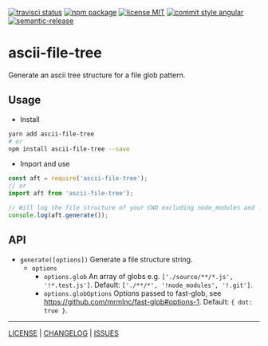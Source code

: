 [![travisci status][travisci-badge]][travisci-link] [![npm package][npm-badge]][npm-link] [![license MIT][license-badge]][license] [![commit style angular][commit-style-badge]][commit-style-link] [![semantic-release][semantic-release-badge]][semantic-relase-link]

# ascii-file-tree
Generate an ascii tree structure for a file glob pattern.

## Usage
- Install
```bash
yarn add ascii-file-tree
# or
npm install ascii-file-tree --save
```
- Import and use
```javascript
const aft = require('ascii-file-tree');
// or
import aft from 'ascii-file-tree');

// Will log the file structure of your CWD excluding node_modules and .git.
console.log(aft.generate());
```

## API
- `generate([options])` Generate a file structure string.
  - `options`
    - `options.glob` An array of globs e.g. `['./source/**/*.js', '!*.test.js']`. Default: `['./**/*', '!node_modules', '!.git']`.
    - `options.globOptions` Options passed to fast-glob, see https://github.com/mrmlnc/fast-glob#options-1. Default: `{ dot: true }`.

---

[LICENSE][license] | [CHANGELOG][changelog] | [ISSUES][issues]

[license]: ./LICENSE
[changelog]: ./CHANGELOG.md

[issues]: https://github.com/AndrewLeedham/ascii-file-tree/issues

[travisci-badge]: https://flat.badgen.net/travis/AndrewLeedham/ascii-file-tree
[travisci-link]: https://travis-ci.org/AndrewLeedham/ascii-file-tree

[npm-badge]: https://flat.badgen.net/npm/v/ascii-file-tree?color=cyan
[npm-link]: https://www.npmjs.com/package/ascii-file-tree

[license-badge]: https://flat.badgen.net/npm/license/ascii-file-tree

[commit-style-badge]: https://flat.badgen.net/badge/commit%20style/angular/purple
[commit-style-link]: https://github.com/angular/angular.js/blob/master/DEVELOPERS.md#-git-commit-guidelines
[semantic-release-badge]: https://flat.badgen.net/badge/%20%20%F0%9F%93%A6%F0%9F%9A%80/semantic%20release/e10079
[semantic-relase-link]: https://github.com/semantic-release/semantic-release
